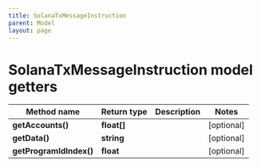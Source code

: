 ```yaml
---
title: SolanaTxMessageInstruction
parent: Model
layout: page
---
```


# SolanaTxMessageInstruction model getters

Method name | Return type | Description | Notes
------------ | ------------- | ------------- | -------------
**getAccounts()** | **float[]** |  | [optional]
**getData()** | **string** |  | [optional]
**getProgramIdIndex()** | **float** |  | [optional]

